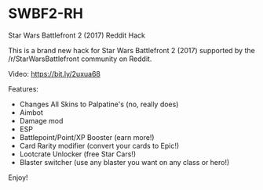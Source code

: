 # SWBF2-RH
Star Wars Battlefront 2 (2017) Reddit Hack

This is a brand new hack for Star Wars Battlefront 2 (2017) supported by the /r/StarWarsBattlefront community on Reddit.

Video: https://bit.ly/2uxua68

Features:
* Changes All Skins to Palpatine's (no, really does)
* Aimbot
* Damage mod
* ESP
* Battlepoint/Point/XP Booster (earn more!)
* Card Rarity modifier (convert your cards to Epic!)
* Lootcrate Unlocker (free Star Cars!)
* Blaster switcher (use any blaster you want on any class or hero!)

Enjoy!
